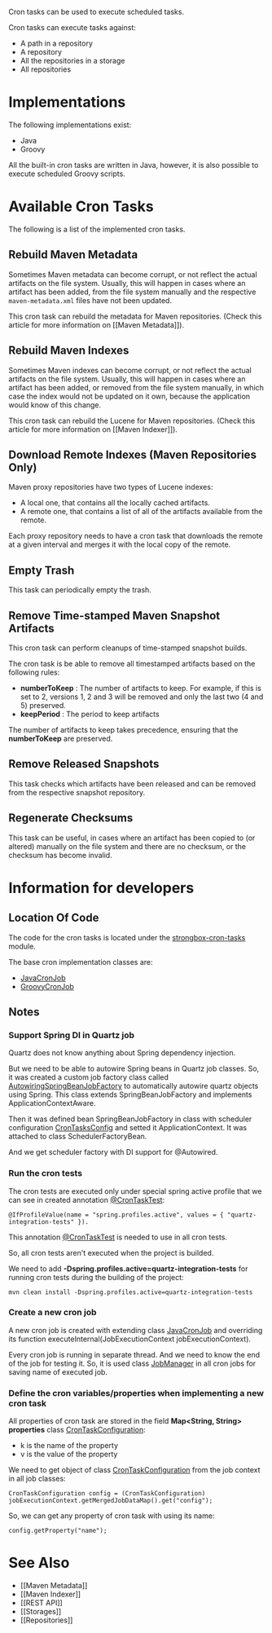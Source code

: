 Cron tasks can be used to execute scheduled tasks.

Cron tasks can execute tasks against:
- A path in a repository
- A repository
- All the repositories in a storage
- All repositories

# Implementations

The following implementations exist:
* Java
* Groovy

All the built-in cron tasks are written in Java, however, it is also possible to execute scheduled Groovy scripts.

# Available Cron Tasks

The following is a list of the implemented cron tasks.

## Rebuild Maven Metadata

Sometimes Maven metadata can become corrupt, or not reflect the actual artifacts on the file system. Usually, this will happen in cases where an artifact has been added, from the file system manually and the respective `maven-metadata.xml` files have not been updated.

This cron task can rebuild the metadata for Maven repositories. (Check this article for more information on [[Maven Metadata]]).

## Rebuild Maven Indexes

Sometimes Maven indexes can become corrupt, or not reflect the actual artifacts on the file system. Usually, this will happen in cases where an artifact has been added, or removed from the file system manually, in which case the index would not be updated on it own, because the application would know of this change.

This cron task can rebuild the Lucene for Maven repositories. (Check this article for more information on [[Maven Indexer]]).

## Download Remote Indexes (Maven Repositories Only)

Maven proxy repositories have two types of Lucene indexes:
* A local one, that contains all the locally cached artifacts.
* A remote one, that contains a list of all of the artifacts available from the remote.

Each proxy repository needs to have a cron task that downloads the remote at a given interval and merges it with the local copy of the remote.

## Empty Trash

This task can periodically empty the trash.

## Remove Time-stamped Maven Snapshot Artifacts

This cron task can perform cleanups of time-stamped snapshot builds.

The cron task is be able to remove all timestamped artifacts based on the following rules:
* **numberToKeep** : The number of artifacts to keep. For example, if this is set to 2, versions 1, 2  and 3  will be removed and only the last two (4  and 5) preserved.
* **keepPeriod** : The period to keep artifacts

The number of artifacts to keep takes precedence, ensuring that the **numberToKeep** are preserved.

## Remove Released Snapshots

This task checks which artifacts have been released and can be removed from the respective snapshot repository.

## Regenerate Checksums

This task can be useful, in cases where an artifact has been copied to (or altered) manually on the file system and there are no checksum, or the checksum has become invalid.

# Information for developers

## Location Of Code
The code for the cron tasks is located under the [strongbox-cron-tasks](https://github.com/strongbox/strongbox/tree/master/strongbox-cron-tasks) module.

The base cron implementation classes are:
* [JavaCronJob](https://github.com/strongbox/strongbox/blob/master/strongbox-cron-tasks/src/main/java/org.carlspring.strongbox/cron/api/jobs/JavaCronJob.java)
* [GroovyCronJob](https://github.com/strongbox/strongbox/blob/master/strongbox-cron-tasks/src/main/java/org.carlspring.strongbox/cron/api/jobs/GroovyCronJob.java)

## Notes

### Support Spring DI in Quartz job

Quartz does not know anything about Spring dependency injection.

But we need to be able to autowire Spring beans in Quartz job classes. So, it was created a custom job factory class called [AutowiringSpringBeanJobFactory](https://github.com/strongbox/strongbox/blob/master/strongbox-cron-tasks/src/main/java/org.carlspring.strongbox/cron/config/AutowiringSpringBeanJobFactory.java) to automatically autowire quartz objects using Spring. This class extends SpringBeanJobFactory and implements ApplicationContextAware.

Then it was defined bean SpringBeanJobFactory in class with scheduler configuration [CronTasksConfig](https://github.com/strongbox/strongbox/blob/master/strongbox-cron-tasks/src/main/java/org.carlspring.strongbox/cron/config/CronTasksConfig.java) and setted it ApplicationContext.
It was attached to class SchedulerFactoryBean. 

And we get scheduler factory with DI support for @Autowired. 

### Run the cron tests

The cron tests are executed only under special spring active profile that we can see in created annotation [@CronTaskTest](https://github.com/strongbox/strongbox/blob/master/strongbox-cron-tasks/src/test/java/org.carlspring.strongbox.cron/context/CronTaskTest.java):

    @IfProfileValue(name = "spring.profiles.active", values = { "quartz-integration-tests" }).

This annotation [@CronTaskTest](https://github.com/strongbox/strongbox/blob/master/strongbox-cron-tasks/src/test/java/org.carlspring.strongbox.cron/context/CronTaskTest.java) is needed to use in all cron tests.

So, all cron tests aren't  executed when the project is builded.

We need to add **-Dspring.profiles.active=quartz-integration-tests** for running cron tests during the building of the project:

    mvn clean install -Dspring.profiles.active=quartz-integration-tests 

### Create a new cron job

A new cron job is created with extending class [JavaCronJob](https://github.com/strongbox/strongbox/blob/master/strongbox-cron-tasks/src/main/java/org.carlspring.strongbox/cron/api/jobs/JavaCronJob.java) and overriding its function executeInternal(JobExecutionContext jobExecutionContext).

Every cron job is running in separate thread. And we need to know the end of the job for testing it. So, it is used class [JobManager](https://github.com/strongbox/strongbox/blob/master/strongbox-cron-tasks/src/main/java/org.carlspring.strongbox/cron/config/JobManager.java) in all cron jobs for saving name of executed job.    

### Define the cron variables/properties when implementing a new cron task

All properties of cron task are stored in the field **Map<String, String> properties** class [CronTaskConfiguration](https://github.com/strongbox/strongbox/blob/master/strongbox-cron-tasks/src/main/java/org.carlspring.strongbox/cron/domain/CronTaskConfiguration.java):

 * k is the name of the property
 * v is the value of the property
 
We need to get object of class [CronTaskConfiguration](https://github.com/strongbox/strongbox/blob/master/strongbox-cron-tasks/src/main/java/org.carlspring.strongbox/cron/domain/CronTaskConfiguration.java) from the job context in all job classes:

    CronTaskConfiguration config = (CronTaskConfiguration) jobExecutionContext.getMergedJobDataMap().get("config");

 So, we can get any property of cron task with using its name:

    config.getProperty("name");


# See Also
* [[Maven Metadata]]
* [[Maven Indexer]]
* [[REST API]]
* [[Storages]]
* [[Repositories]]
